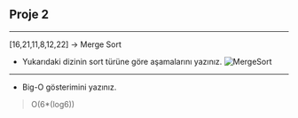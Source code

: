 ## Proje 2
---

[16,21,11,8,12,22] -> Merge Sort

- Yukarıdaki dizinin sort türüne göre aşamalarını yazınız.
   ![MergeSort](https://user-images.githubusercontent.com/83474023/189975687-3884bdaa-96d7-4c6c-bee1-386dc769ab57.png)

   
---
- Big-O gösterimini yazınız.
 >O(6*(log6))

